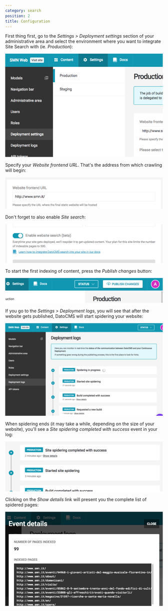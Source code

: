 ```yaml
---
category: search
position: 2
title: Configuration
---
```


First thing first, go to the *Settings > Deployment settings* section of your administrative area and select the environment where you want to integrate Site Search with (ie. *Production*):

![foo](../images/search/env.png)

Specify your *Website frontend URL*. That's the address from which crawling will begin:

![foo](../images/search/frontend.png)

Don't forget to also enable *Site search*:

![foo](../images/search/switch.png)

To start the first indexing of content, press the *Publish changes* button:

![foo](../images/search/publish.png)

If you go to the *Settings > Deployment logs*, you will see that after the website gets published, DatoCMS will start spidering your website:

![foo](../images/search/progress.png)

When spidering ends (it may take a while, depending on the size of your website), you'll see a *Site spidering completed with success* event in your log:

![foo](../images/search/completed.png)

Clicking on the *Show details* link will present you the complete list of spidered pages:

![foo](../images/search/stats.png)

